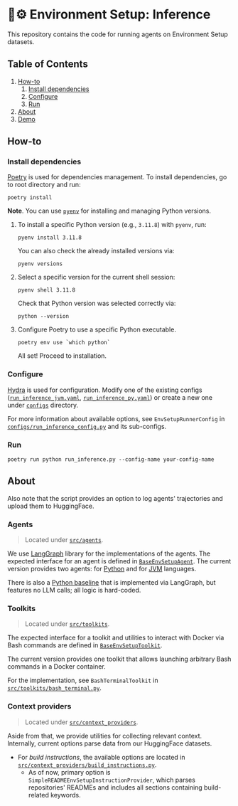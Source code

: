 # 🌱⚙️ Environment Setup: Inference

This repository contains the code for running agents on Environment Setup datasets.

## Table of Contents

1. [How-to](#how-to)
   1. [Install dependencies](#install-dependencies)
   2. [Configure](#configure)
   3. [Run](#run)
2. [About](#about)
3. [Demo](#demo)

## How-to

### Install dependencies

[Poetry](https://python-poetry.org/) is used for dependencies management. To install dependencies, go to root directory and run:

```shell
poetry install
```

**Note**. You can use [`pyenv`](https://github.com/pyenv/pyenv) for installing and managing Python versions.

1. To install a specific Python version (e.g., `3.11.8`) with `pyenv`, run:
 
    ```shell
    pyenv install 3.11.8
    ```
    
    You can also check the already installed versions via:
    
    ```shell
    pyenv versions
    ```

2. Select a specific version for the current shell session: 

    ```shell
    pyenv shell 3.11.8
    ```
    
    Check that Python version was selected correctly via:
    
    ```shell
    python --version
    ```

3. Configure Poetry to use a specific Python executable.

    ```shell
    poetry env use `which python`
    ```
    
    All set! Proceed to installation.

### Configure

[Hydra](https://hydra.cc/docs/intro/) is used for configuration. Modify one of the existing configs ([`run_inference_jvm.yaml`](configs/run_inference_jvm.yaml), [`run_inference_py.yaml`](configs/run_inference_py.yaml)) or create a new one under [`configs`](configs) directory.

For more information about available options, see `EnvSetupRunnerConfig` in [`configs/run_inference_config.py`](configs/run_inference_config.py) and its sub-configs.

### Run

```shell
poetry run python run_inference.py --config-name your-config-name
```

## About

Also note that the script provides an option to log agents' trajectories and upload them to HuggingFace.

### Agents

> Located under [`src/agents`](src/agents).

We use [LangGraph](https://langchain-ai.github.io/langgraph/) library for the implementations of the agents. The expected interface for an agent is defined in [`BaseEnvSetupAgent`](src/agents/base.py). The current version provides two agents: for [Python](src/agents/python) and for [JVM](src/agents/jvm) languages.

There is also a [Python baseline](src/agents/python_baseline) that is implemented via LangGraph, but features no LLM calls; all logic is hard-coded.

### Toolkits

> Located under [`src/toolkits`](src/toolkits).

The expected interface for a toolkit and utilities to interact with Docker via Bash commands are defined in [`BaseEnvSetupToolkit`](src/toolkits/base.py).

The current version provides one toolkit that allows launching arbitrary Bash commands in a Docker container.

For the implementation, see `BashTerminalToolkit` in [`src/toolkits/bash_terminal.py`](src/toolkits/bash_terminal.py).

### Context providers

> Located under [`src/context_providers`](src/context_providers).

Aside from that, we provide utilities for collecting relevant context. Internally, current options parse data from our HuggingFace datasets.

* For *build instructions*, the available options are located in [`src/context_providers/build_instructions.py`](src/context_providers/build_instructions.py). 
    * As of now, primary option is `SimpleREADMEEnvSetupInstructionProvider`, which parses repositories' READMEs and includes all sections containing build-related keywords.

